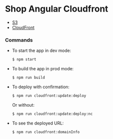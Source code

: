 # Shop Angular Cloudfront

- [S3](http://rs-ab-shop.s3-website-eu-west-1.amazonaws.com/)
- [CloudFront](https://d14axewerpas2.cloudfront.net/)

### Commands
- To start the app in dev mode:
  ```bash
  $ npm start
  ```

- To build the app in prod mode:
  ```bash
  $ npm run build
  ```

- To deploy with confirmation:
  ```bash
  $ npm run cloudfront:update:deploy
  ```
  Or without:
  ```bash
  $ npm run cloudfront:update:deploy:nc
  ```

- To see the deployed URL:
  ```bash
  $ npm run cloudfront:domainInfo
  ```
